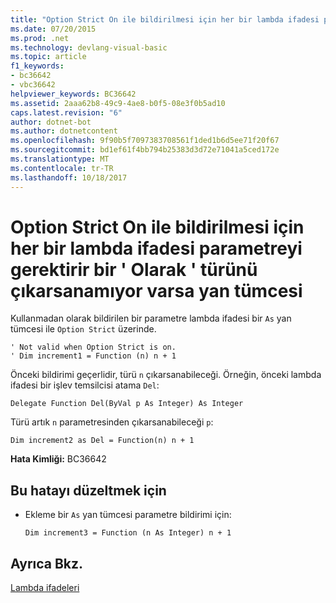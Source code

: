 ```yaml
---
title: "Option Strict On ile bildirilmesi için her bir lambda ifadesi parametreyi gerektirir bir &#39; Olarak &#39; türünü çıkarsanamıyor varsa yan tümcesi"
ms.date: 07/20/2015
ms.prod: .net
ms.technology: devlang-visual-basic
ms.topic: article
f1_keywords:
- bc36642
- vbc36642
helpviewer_keywords: BC36642
ms.assetid: 2aaa62b8-49c9-4ae8-b0f5-08e3f0b5ad10
caps.latest.revision: "6"
author: dotnet-bot
ms.author: dotnetcontent
ms.openlocfilehash: 9f90b5f7097383708561f1ded1b6d5ee71f20f67
ms.sourcegitcommit: bd1ef61f4bb794b25383d3d72e71041a5ced172e
ms.translationtype: MT
ms.contentlocale: tr-TR
ms.lasthandoff: 10/18/2017
---
```

# <a name="option-strict-on-requires-each-lambda-expression-parameter-to-be-declared-with-an-39as39-clause-if-its-type-cannot-be-inferred"></a>Option Strict On ile bildirilmesi için her bir lambda ifadesi parametreyi gerektirir bir &#39; Olarak &#39; türünü çıkarsanamıyor varsa yan tümcesi
Kullanmadan olarak bildirilen bir parametre lambda ifadesi bir `As` yan tümcesi ile `Option Strict` üzerinde.  
  
```  
' Not valid when Option Strict is on.  
' Dim increment1 = Function (n) n + 1  
```  
  
 Önceki bildirimi geçerlidir, türü `n` çıkarsanabileceği. Örneğin, önceki lambda ifadesi bir işlev temsilcisi atama `Del`:  
  
```  
Delegate Function Del(ByVal p As Integer) As Integer  
```  
  
 Türü artık `n` parametresinden çıkarsanabileceği `p`:  
  
```  
Dim increment2 as Del = Function(n) n + 1  
```  
  
 **Hata Kimliği:** BC36642  
  
## <a name="to-correct-this-error"></a>Bu hatayı düzeltmek için  
  
-   Ekleme bir `As` yan tümcesi parametre bildirimi için:  
  
    ```  
    Dim increment3 = Function (n As Integer) n + 1  
    ```  
  
## <a name="see-also"></a>Ayrıca Bkz.  
 [Lambda ifadeleri](../../visual-basic/programming-guide/language-features/procedures/lambda-expressions.md)

